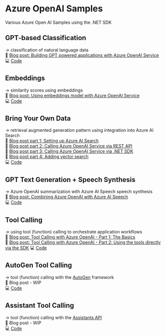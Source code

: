 # Azure OpenAI Samples

Various Azure Open AI Samples using the .NET SDK

## GPT-based Classification

 → classification of natural language data\
 📝 [Blog post: Building GPT powered applications with Azure OpenAI Service](https://www.strathweb.com/2023/04/building-gpt-powered-applications-with-azure-openai-service/) \
 💻 [Code](src/Strathweb.Samples.AzureOpenAI.GptClassification/)

## Embeddings

 → similarity scores using embeddings \
 📝 [Blog post: Using embeddings model with Azure OpenAI Service](https://www.strathweb.com/2023/09/using-embeddings-model-with-azure-openai/)\
 💻 [Code](src/Strathweb.Samples.AzureOpenAI.Embeddings/)

## Bring Your Own Data

 → retrieval augmented generation pattern using integration into Azure AI Search\
 📝 [Blog post part 1: Setting up Azure AI Search](https://www.strathweb.com/2023/11/using-your-own-data-with-gpt-models-in-azure-openai-part-1/)\
 📝 [Blog post part 2: Calling Azure OpenAI Service via REST API](https://www.strathweb.com/2023/11/using-your-own-data-with-gpt-models-in-azure-openai-part-2/)\
 📝 [Blog post part 3: Calling Azure OpenAI Service via .NET SDK](https://www.strathweb.com/2023/12/using-your-own-data-with-gpt-models-in-azure-openai-part-3/)\
 📝 [Blog post part 4: Adding vector search](https://www.strathweb.com/2024/02/using-your-own-data-with-gpt-models-in-azure-openai-part-4/)\
 💻 [Code](src/Strathweb.Samples.AzureOpenAI.BringYourOwnData/)

## GPT Text Generation + Speech Synthesis

 → Azure OpenAI summarization with Azure AI Speech speech synthesis\
 📝 [Blog post: Combining Azure OpenAI with Azure AI Speech](https://www.strathweb.com/2024/03/combining-azure-openai-with-azure-ai-speech/)\
 💻 [Code](src/Strathweb.Samples.AzureOpenAI.SpeechSynthesis/)

## Tool Calling

→ using tool (function) calling to orchestrate application workflows\
📝 [Blog post: Tool Calling with Azure OpenAI - Part 1: The Basics](https://www.strathweb.com/2024/04/function-calling-with-azure-openai-part-1/)\
📝 [Blog post: Tool Calling with Azure OpenAI - Part 2: Using the tools directly via the SDK](https://www.strathweb.com/2024/04/function-calling-with-azure-openai-part-2/)
💻 [Code](src/Strathweb.Samples.AzureOpenAI.ToolCalling/)

## AutoGen Tool Calling

→ tool (function) calling with the [AutoGen](https://github.com/microsoft/autogen) framework\
📝 Blog post - WIP\
💻 [Code](src/Strathweb.Samples.AzureOpenAI.AutoGenFunctionCalling/)

## Assistant Tool Calling

→ tool (function) calling with the [Assistants API](https://learn.microsoft.com/en-us/azure/ai-services/openai/concepts/assistants)\
📝 Blog post - WIP\
💻 [Code](src/Strathweb.Samples.AzureOpenAI.AssistantToolCalling/)

